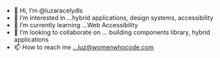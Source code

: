 - 👋 Hi, I’m @luzaracelydls
- 👀 I’m interested in ...hybrid applications, design systems, accessibility
- 🌱 I’m currently learning ...Web Accessibility
- 💞️ I’m looking to collaborate on ... building components library, hybrid applications
- 📫 How to reach me ...luz@womenwhocode.com 
